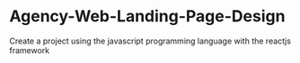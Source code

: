 # Agency-Web-Landing-Page-Design
Create a project using the javascript programming language with the reactjs framework

